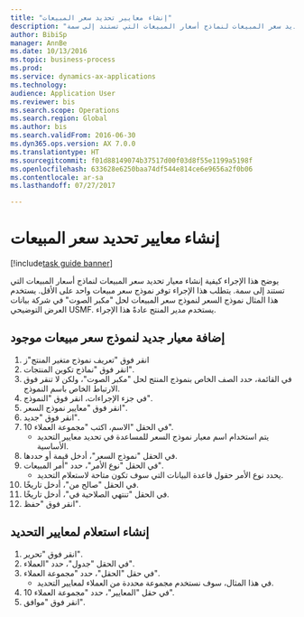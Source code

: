 ```yaml
--- 
title: "إنشاء معايير تحديد سعر المبيعات"
description: "يوضح هذا الإجراء كيفية إنشاء معيار تحديد سعر المبيعات لنماذج أسعار المبيعات التي تستند إلى سمة."
author: BibiSp
manager: AnnBe
ms.date: 10/13/2016
ms.topic: business-process
ms.prod: 
ms.service: dynamics-ax-applications
ms.technology: 
audience: Application User
ms.reviewer: bis
ms.search.scope: Operations
ms.search.region: Global
ms.author: bis
ms.search.validFrom: 2016-06-30
ms.dyn365.ops.version: AX 7.0.0
ms.translationtype: HT
ms.sourcegitcommit: f01d88149074b37517d00f03d8f55e1199a5198f
ms.openlocfilehash: 633628e6250baa74df544e814ce6e9656a2f0b06
ms.contentlocale: ar-sa
ms.lasthandoff: 07/27/2017

---
```

# <a name="create-sales-price-selection-criteria"></a>إنشاء معايير تحديد سعر المبيعات

[!include[task guide banner](../../includes/task-guide-banner.md)]

يوضح هذا الإجراء كيفية إنشاء معيار تحديد سعر المبيعات لنماذج أسعار المبيعات التي تستند إلى سمة. يتطلب هذا الإجراء توفر نموذج سعر مبيعات واحد على الأقل. يستخدم هذا المثال نموذج السعر لنموذج سعر المبيعات لحل "مكبر الصوت" في شركة بيانات العرض التوضيحي USMF.‬ يستخدم مدير المنتج عادةً هذا الإجراء.


## <a name="add-a-new-criterion-for-an-existing-sales-price-model"></a>إضافة معيار جديد لنموذج سعر مبيعات موجود
1. انقر فوق "تعريف نموذج متغير المنتج"ز
2. انقر فوق "نماذج تكوين المنتجات".
3. في القائمة، حدد الصف الخاص بنموذج المنتج لحل "مكبر الصوت"، ولكن لا تنقر فوق الارتباط الخاص باسم النموذج.
4. في جزء الإجراءات، انقر فوق "النموذج".
5. انقر فوق "معايير نموذج السعر".
6. انقر فوق "جديد".
7. في الحقل "الاسم، اكتب "مجموعة العملاء 10".
    * يتم استخدام اسم معيار نموذج السعر للمساعدة في تحديد معايير التحديد الأساسية.  
8. في الحقل "نموذج السعر"، أدخل قيمة أو حددها.
9. في الحقل "نوع الأمر"، حدد "أمر المبيعات".
    * يحدد نوع الأمر حقول قاعدة البيانات التي سوف تكون متاحة لاستعلام التحديد.  
10. في الحقل "صالح من"، أدخل تاريخًا.
11. في الحقل "تنتهي الصلاحية في‬"، أدخل تاريخًا.
12. انقر فوق "حفظ".

## <a name="create-the-query-for-the-selection-criteria"></a>إنشاء استعلام لمعايير التحديد
1. انقر فوق "تحرير".
2. في الحقل "جدول"، حدد "العملاء". 
3. في حقل "الحقل"، حدد "مجموعة العملاء".
    * في هذا المثال، سوف نستخدم مجموعة محددة من العملاء لمعايير التحديد.  
4. في حقل "المعايير"، حدد "مجموعة العملاء 10". 
5. انقر فوق "موافق".


